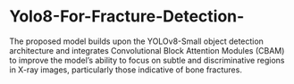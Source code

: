 # Yolo8-For-Fracture-Detection-
The proposed model builds upon the YOLOv8-Small object detection architecture and integrates Convolutional Block Attention Modules (CBAM) to improve the model’s ability to focus on subtle and discriminative regions in X-ray images, particularly those indicative of bone fractures.
